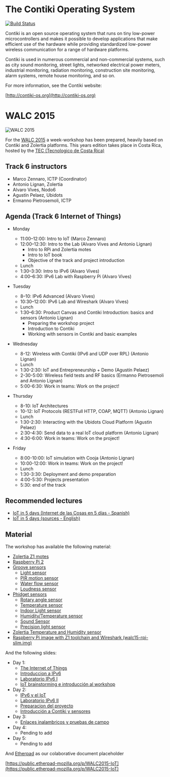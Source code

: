 The Contiki Operating System
============================

[![Build Status](https://travis-ci.org/contiki-os/contiki.svg?branch=master)](https://travis-ci.org/contiki-os/contiki/branches)

Contiki is an open source operating system that runs on tiny low-power
microcontrollers and makes it possible to develop applications that
make efficient use of the hardware while providing standardized
low-power wireless communication for a range of hardware platforms.

Contiki is used in numerous commercial and non-commercial systems,
such as city sound monitoring, street lights, networked electrical
power meters, industrial monitoring, radiation monitoring,
construction site monitoring, alarm systems, remote house monitoring,
and so on.

For more information, see the Contiki website:

[http://contiki-os.org](http://contiki-os.org)

WALC 2015
===========================

![WALC 2015](http://tecdigital.tec.ac.cr/servicios/hoyeneltec/sites/default/files/field/image/act-101.png "WALC 2015")

For the [WALC 2015](http://eslared.net/walc2015/?page_id=2&lang=es_ES) a week-workshop has been prepared, heavily based on
Contiki and Zolertia platforms.  This years edition takes place in Costa Rica, hosted by the [TEC (Tecnologico de Costa Rica)](http://www.tec.ac.cr/Paginas/index.html)

Track 6 instructors
---------------------------

* Marco Zennaro, ICTP (Coordinator)
* Antonio Lignan, Zolertia
* Alvaro Vives, Nodo6
* Agustín Pelaez, Ubidots
* Ermanno Pietrosemoli, ICTP

Agenda (Track 6 Internet of Things)
---------------------------

* Monday
  - 11:00–12:00: Intro to IoT (Marco Zennaro)
  - 12:00–12:30: Intro to the Lab (Alvaro Vives and Antonio Lignan)
    - Intro to RPi and Zolertia motes
    - Intro to IoT book
    - Objective of the track and project introduction
  -  Lunch
  - 1:30–3:30: Intro to IPv6 (Alvaro Vives)
  - 4:00–6:30: IPv6 Lab with Raspberry Pi (Alvaro Vives)
    
* Tuesday
  - 8–10: IPv6 Advanced (Alvaro Vives)
  - 10:30–12:00: IPv6 Lab and Wireshark (Alvaro Vives)
  - Lunch
  - 1:30–6:30: Product Canvas and Contiki Introduction: basics and sensors (Antonio Lignan)
    - Preparing the workshop project
    - Introduction to Contiki
    - Working with sensors in Contiki and basic examples

* Wednesday
  - 8-12: Wireless with Contiki (IPv6 and UDP over RPL) (Antonio Lignan)
  - Lunch
  - 1:30-2:30: IoT and Entrepreneurship + Demo (Agustín Pelaez)
  - 2-30-5:00: Wireless field tests and RF basics (Ermanno Pietrosemoli and Antonio Lignan)
  - 5:00-6:30: Work in teams: Work on the project!

* Thursday
  - 8-10: IoT Architectures
  - 10-12: IoT Protocols (RESTFull HTTP, COAP, MQTT) (Antonio Lignan)
  - Lunch
  - 1:30-2:30: Interacting with the Ubidots Cloud Platform (Agustin Pelaez)
  - 2:30-4:30: Send data to a real IoT cloud platform (Antonio Lignan)
  - 4:30-6:00: Work in teams: Work on the project!

* Friday
  - 8:00-10:00: IoT simulation with Cooja (Antonio Lignan)
  - 10:00-12:00: Work in teams: Work on the project!
  - Lunch
  - 1:30-3:30: Deployment and demo preparation
  - 4:00-5:30: Projects presentation
  - 5:30: end of the track


Recommended lectures
---------------------------

* [IoT in 5 days (Internet de las Cosas en 5 días - Spanish)](http://wireless.ictp.it/Papers/InternetdelasCosas.pdf)
* [IoT in 5 days (sources - English)](https://github.com/marcozennaro/IPv6-WSN-book)

Material
---------------------------

The workshop has available the following material:

* [Zolertia Z1 motes](http://zolertia.io/z1)
* [Raspberry Pi 2](https://www.raspberrypi.org/products/raspberry-pi-2-model-b/)
* [Groove sensors](http://www.seeedstudio.com/depot/s/grovefamily.html)
    * [Light sensor](http://www.seeedstudio.com/depot/Grove-Light-SensorP-p-1253.html?cPath=25_27)
    * [PIR motion sensor](http://www.seeedstudio.com/depot/PIR-Motion-sensor-module-p-74.html)
    * [Water flow sensor](http://www.seeedstudio.com/depot/G12-Water-Flow-Sensor-p-635.html)
    * [Loudness sensor](http://www.seeedstudio.com/depot/Grove-Loudness-Sensor-p-1382.html)
* [Phidget sensors](http://www.phidgets.com/)
    * [Rotary angle sensor](http://www.phidgets.com/products.php?product_id=1109)
    * [Temperature sensor](http://www.phidgets.com/products.php?product_id=1124)
    * [Indoor Light sensor](http://www.phidgets.com/products.php?product_id=1142)
    * [Humidity/Temperature sensor](http://www.phidgets.com/products.php?product_id=1125)
    * [Sound Sensor](http://www.phidgets.com/products.php?product_id=1133)
    * [Precision light sensor](http://www.phidgets.com/products.php?product_id=1127)
* [Zolertia Temperature and Humidity sensor](http://www.sensirion.com/en/products/humidity-temperature/humidity-temperature-sensor-sht2x/)
* [Raspberry Pi image with Z1 toolchain and Wireshark (walc15-rpi-slim.img)](http://sourceforge.net/projects/zolertia/files/VM/)

And the following slides:

* Day 1:
    * [The Internet of Things](https://drive.google.com/file/d/0B1xz6K9Dqu_CR2U0SjJ0Z19KSFVuZzdRcDExZWZ1LWFZZnhn/view?usp=sharing)
    * [Introduccion a IPv6](https://drive.google.com/file/d/0B1xz6K9Dqu_CNE8tcFZKTW91LXc/view?usp=sharing)
    * [Laboratorio IPv6 I](https://drive.google.com/file/d/0B1xz6K9Dqu_CbTdoV2F4eFNIdkE/view?usp=sharing)
    * [IoT brainstorming e introducción al workshop](http://www.slideshare.net/alignan/walc15-day-1-iot-and-workshop-introduction)
* Day 2:
    * [IPv6 y el IoT](https://drive.google.com/file/d/0B1xz6K9Dqu_CdV81RG53Qlphb3c/view?usp=sharing)
    * [Laboratorio IPv6 II](https://drive.google.com/file/d/0B1xz6K9Dqu_CVm8wSUZCcVJ2a00/view?usp=sharing)
    * [Preparacion del proyecto](http://www.slideshare.net/alignan/walc15-day-2-preparacion-del-proyecto)
    * [Introducción a Contiki y sensores](http://www.slideshare.net/alignan/walc15-day-2-introduccion-a-contiki-y-sensores)
* Day 3:
    * [Enlaces inalambricos y pruebas de campo](http://www.slideshare.net/alignan/walc15-day-3-enlaces-inalambricos-y-pruebas-de-campo)
* Day 4:
    * Pending to add
* Day 5:
    * Pending to add

And [Etherpad](http://etherpad.org/) as our colaborative document placeholder

[https://public.etherpad-mozilla.org/p/WALC2015-IoT](https://public.etherpad-mozilla.org/p/WALC2015-IoT)

